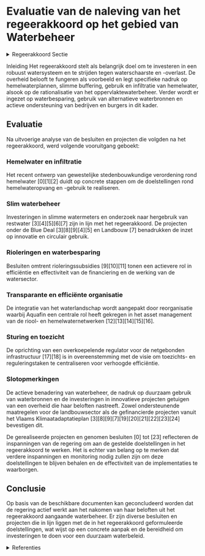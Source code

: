 # Evaluatie van de naleving van het regeerakkoord op het gebied van Waterbeheer

<details>
        <summary>Regeerakkoord Sectie </summary>
        <p>2.4.2.2 Water: we investeren in een robuust watersysteem We strijden tegen waterschaarste en -overlast. Dit is een gedeelde verantwoordelijkheid: iedereen moet op zijn niveau waar mogelijk de nodige maatregelen nemen om hemelwater meer te bufferen, gebruiken en infiltreren dan af te voeren, om water zo efficiënt mogelijk te gebruiken en om de waterkringloop zoveel mogelijk te sluiten. Als overheid geven we het goede voorbeeld; we veralgemenen het gebruik van hemelwaterplannen en investeren op slimme buffering, gebruik en infiltratie van hemelwater op het openbaar domein en eigen vastgoed. We onderzoeken de mogelijkheden voor een nexus-aanpak waarbij koppelkansen met energie, mobiliteit, voeding en ruimtelijke planning maximaal benut worden. Hiertoe wordt de complexiteit van het watersysteem en haar interacties met de andere systemen in kaart gebracht en oplossingsrichtingen uitgewerkt. Het huidig oppervlaktewaterbeheer is nog sterk versnipperd, wat zorgt voor een gebrek aan effici-entie en daadkracht. Naar Nederlands voorbeeld rationaliseren we drastisch het landschap van de onbevaarbare waterlopen binnen hydrografisch logische gehelen, waarbij de belastingbevoegdheid van polders en wateringen wordt stopgezet. We onderzoeken welke (delen van) bevaarbare water-lopen die in de praktijk niet bevaarbaar zijn voor logistieke doeleinden, beter worden gedeclasseerd en mee binnen dat kader gebracht. We werken een strategisch plan waterbevoorra-ding uit vertrekkend van het actieplan droogte en wateroverlast. Om voorbereid te zijn bij een mogelijke crisis, werken we een evenwichtig en objectief afwegingskader bij dreigende tekorten uit, in overleg met de relevante actoren. We leggen de nadruk op waterbesparing, slim watergebruik, het sluiten van waterkringlopen en op gebruik van alternatieve waterbronnen We voorzien actieve begeleiding en ondersteuning van bedrijven; voor burgers krijgen de drinkwater-bedrijven daar een centrale rol in met resultaats-verbintenissen. Op basis van de lopende proefpro-jecten rollen we een slimme watermeter uit die ook aan lekdetectie doet en zich automatisch in veiligheid kan stellen om grote lekken te vermijden; daarbij streven we naar maximale afstemming met de slimme energiemeters. Drinkwaterbedrijven moeten businessmodellen ontwikkelen die robuust zijn bij dalend waterge-bruik. We passen de tariefstructuren voor drink-water en afvalwater aan op basis van de resul-taten van de uitgevoerde evaluatie, onder meer naar billijkheid (inzonderheid voor alleen-staanden en gezinnen met kinderen), betaalbaar-heid en sturend karakter. We stimuleren gebruik van hemelwater en herge-bruik van afvalwater en werken waar nodig drempels weg die dit gebruik bemoeilijken. We stimuleren het herwinnen van grondstoffen en hernieuwbare energie uit afvalwater. We onder-zoeken welke instrumenten wenselijk zijn om grote verharde oppervlaktes af te koppelen en creëren het nodige juridisch kader. We voeren de mogelijkheid in om de verplichte opvang en buffering van hemelwater over te dragen naar een derde partij; we stimuleren grootschalige opvang en actief gebruik van hemelwater op bedrijventerreinen en in woonkernen. We liberali-seren de productie van drinkwater geschikt voor distributie uit hemel- en afvalwater, mits goede kwaliteitscontrole en overheidsregie. De financiële uitdagingen in de watersector zijn nog groot, maar het uitgangspunt is dat de waterfactuur betaalbaar blijft. Ook duurt het vaak nog te lang om nodige werken te starten. De financiering en de werking van de drinkwater- en afvalwatersector moeten dan ook efficiënter en effectiever. Geld voor afvalwater moet gebruikt worden waarvoor het geïnd wordt, nl aanleg en onderhoud van riolering en zuiverings-installaties. De waterfactuur moet transparant worden voor particulieren en bedrijven. We hervormen de financieringssystemen voor gemeenten en Aquafin naar een meer resultaat-gerichte, flexibele en programmatorische aanpak, met sterk vereenvoudigde procedures en meer responsabilisering in de taakverdeling tussen VMM en de rioolbeheerders. We zorgen voor betere afstemming tussen rioolbeheerders en anderen die belang hebben bij de rioleringswerken, onder andere beheerders van het openbaar domein en de andere nutssectoren. Het landschap van publieke drinkwater- en afvalwateroperatoren kan efficiënter georgani-seerd worden met een logischere taakverdeling. Samen met de verschillende operatoren ontwik-kelen we een visie op de toekomst van het water-landschap. Omwille van de sterke interactie tussen de riolerings- en hemelwaternetwerken, dragen we Aquafin op om het asset management voor de netwerken te coördineren met de diverse rioolbeheerders. Zo realiseren we belangrijke efficiëntiewinsten en krijgen we beter zicht op de staat van de stelsels en hun onderhoud. Met het oog op transparantie, financiële stabiliteit en het vermijden van kruissubsidiëring realiseren we bij de drinkwater en afvalwateroperatoren een analytische boekhouding met scheiding tussen activiteiten verbonden aan de aanleg en het beheer van de netwerken en andere activiteiten. De taken van de operatoren zullen in het kader van een kerntakendebat geëvalueerd worden, dit vooral om te zorgen dat de netbeheerders zich maximaal concentreren op hun kerntaak: goed werkende netwerken die de uitdagingen van morgen aankunnen. Er wordt in Vlaanderen één overkoepelende regulator uitgewerkt voor netgebonden infra-structuur (elektriciteit, gas, warmte, kabel, water, riolering,…) en media. In dit kader coördineren en rationaliseren we de (toezichthoudende, regule-rende, adviserende, …) taken waarmee de eenge-maakte regulator belast wordt. </p>
        </details> 

Inleiding
Het regeerakkoord stelt als belangrijk doel om te investeren in een robuust watersysteem en te strijden tegen waterschaarste en -overlast. De overheid belooft te fungeren als voorbeeld en legt specifieke nadruk op hemelwaterplannen, slimme buffering, gebruik en infiltratie van hemelwater, alsook op de rationalisatie van het oppervlaktewaterbeheer. Verder wordt er ingezet op waterbesparing, gebruik van alternatieve waterbronnen en actieve ondersteuning van bedrijven en burgers in dit kader.

## Evaluatie
Na uitvoerige analyse van de besluiten en projecten die volgden na het regeerakkoord, werd volgende vooruitgang geboekt:

### Hemelwater en infiltratie
Het recent ontwerp van gewestelijke stedenbouwkundige verordening rond hemelwater \[0\]\[1\]\[2\] duidt op concrete stappen om de doelstellingen rond hemelwateropvang en -gebruik te realiseren.

### Slim waterbeheer
Investeringen in slimme watermeters en onderzoek naar hergebruik van restwater \[3\]\[4\]\[5\]\[6\]\[7\] zijn in lijn met het regeerakkoord. De projecten onder de Blue Deal \[3\]\[8\]\[9\]\[4\]\[5\] en Landbouw \[7\] benadrukken de inzet op innovatie en circulair gebruik.

### Rioleringen en waterbesparing
Besluiten omtrent rioleringssubsidies \[9\]\[10\]\[11\] tonen een actievere rol in efficiëntie en effectiviteit van de financiering en de werking van de watersector.

### Transparante en efficiënte organisatie
De integratie van het waterlandschap wordt aangepakt door reorganisatie waarbij Aquafin een centrale rol heeft gekregen in het asset management van de riool- en hemelwaternetwerken \[12\]\[13\]\[14\]\[15\]\[16\].

### Sturing en toezicht
De oprichting van een overkoepelende regulator voor de netgebonden infrastructuur \[17\]\[18\] is in overeenstemming met de visie om toezichts- en reguleringstaken te centraliseren voor verhoogde efficiëntie.

### Slotopmerkingen
De actieve benadering van waterbeheer, de nadruk op duurzaam gebruik van waterbronnen en de investeringen in innovatieve projecten getuigen van een overheid die haar beloften nastreeft. Zowel ondersteunende maatregelen voor de landbouwsector als de gefinancierde projecten vanuit het Vlaams Klimaatadaptatieplan \[3\]\[8\]\[9\]\[7\]\[19\]\[20\]\[21\]\[22\]\[23\]\[24\] bevestigen dit.

De gerealiseerde projecten en genomen besluiten \[0\] tot \[23\] reflecteren de inspanningen van de regering om aan de gestelde doelstellingen in het regeerakkoord te werken. Het is echter van belang op te merken dat verdere inspanningen en monitoring nodig zullen zijn om deze doelstellingen te blijven behalen en de effectiviteit van de implementaties te waarborgen.

## Conclusie
Op basis van de beschikbare documenten kan geconcludeerd worden dat de regering actief werkt aan het nakomen van haar beloften uit het regeerakkoord aangaande waterbeheer. Er zijn diverse besluiten en projecten die in lijn liggen met de in het regeerakkoord geformuleerde doelstellingen, wat wijst op een concrete aanpak en de bereidheid om investeringen te doen voor een duurzaam waterbeleid.

<details>
        <summary> Referenties</summary>
        **[\[0\]](http://themis.vlaanderen.be/id/nieuwsbrief-info/62CD63C28E6C4430A889886D)** : **(2022-07-15)** Vaststelling gewestelijke stedenbouwkundige verordening rond hemelwater Voorontwerp van besluit van de Vlaamse Regering tot vaststelling van een gewestelijke stedenbouwkundige verordening inzake hemel... 

**[\[1\]](http://themis.vlaanderen.be/id/nieuwsbrief-info/63983BFCC2B90D4571CF878F)** : **(2022-12-16)** Vaststelling gewestelijke stedenbouwkundige verordening rond hemelwater Voorontwerp van besluit van de Vlaamse Regering tot vaststelling van een gewestelijke stedenbouwkundige verordening inzake hemel... 

**[\[2\]](http://themis.vlaanderen.be/id/nieuwsbericht/63E393E62E929B312AB5D0F1)** : **(2023-02-10)** Vaststelling gewestelijke stedenbouwkundige verordening rond hemelwater Ontwerpbesluit van de Vlaamse Regering tot vaststelling van een gewestelijke stedenbouwkundige verordening inzake hemelwater, to... 

**[\[3\]](http://themis.vlaanderen.be/id/nieuwsbrief-info/60EE90C0364ED900080014D5)** : **(2021-07-16)** Plan Vlaamse Veerkracht: bestedingskader middelen projectoproep 'Hergebruik Restwater' Projectoproep “Hergebruik Restwater”  Vlaanderen kent vandaag reeds een hoge graad van droogte en een structureel... 

**[\[4\]](http://themis.vlaanderen.be/id/nieuwsbrief-info/63984635C2B90D4571CF897A)** : **(2022-12-16)** Plan Vlaamse Veerkracht: restwater voor land- en tuinbouw - bijkomende opdracht Aquafin nv Restwater voor land- en tuinbouw: bijkomende opdracht Aquafin nv  De extreme weeromstandigheden die zich de a... 

**[\[5\]](http://themis.vlaanderen.be/id/nieuwsbericht/642401F08A5434FEB565712A)** : **(2023-03-31)** Subsidie projectoproep circulair water   De Vlaamse Regering keurt de oproep 'circulair water' 2023 en het subsidiereglement daarvoor goed, om de waterbeschikbaarheid in Vlaanderen te vergroten en cir... 

**[\[6\]](http://themis.vlaanderen.be/id/nieuwsbrief-info/634FE3381EA6B745D23CC063)** : **(2022-10-21)** Plan Vlaamse Veerkracht: Innovatieve Projecten Circulair Watergebruik Subsidiëring projecten hergebruik effluent Vijf ontwerpbesluiten van de Vlaamse Regering  In het kader van de Blue Deal is in  pro... 

**[\[7\]](http://themis.vlaanderen.be/id/nieuwsbrief-info/63906495C2B90D4571CF76EF)** : **(2022-12-09)** Plan Vlaamse Veerkracht: subsidies duurzaam watergebruik en overheidsopdracht studie naar ‘Groenblauwe business modellen voor landbouwers’ A. Drie ontwerpbesluiten van de Vlaamse Regering B. Goedkeuri... 

**[\[8\]](http://themis.vlaanderen.be/id/nieuwsbrief-info/6374C11F34B8770AF8FDE929)** : **(2022-11-18)** Plan Vlaamse Veerkracht: Subsidie innovatieve projecten Circulair Watergebruik in kader van Blue Deal Blue Deal: subsidiëring projecten hergebruik hemelwater Vijf ontwerpbesluiten van de Vlaamse Reger... 

**[\[9\]](http://themis.vlaanderen.be/id/nieuwsbrief-info/639074CBC2B90D4571CF76FF)** : **(2022-12-09)** Herverdeling rioleringssubsidies: responsabilisering gemeentelijke sanering   Het vastleggingskrediet 2022 voor de aanleg van gemeentelijke rioleringen, kleinschalige rioolwaterzuiveringsinstallaties ... 

**[\[10\]](http://themis.vlaanderen.be/id/nieuwsbrief-info/61B8A5BC364ED900090015A1)** : **(2021-12-17)** Verlenging overname investeringskosten door het Vlaamse Gewest voor de (her)aanleg van gemeentelijke rioleringen   Tegen 2027 moet Vlaanderen de Europese doelstellingen voor schoon en gezond oppervlak... 

**[\[11\]](http://themis.vlaanderen.be/id/nieuwsbericht/645B484F8E8235823F6B74D6)** : **(2023-05-12)** Aanpassing subsidiëring rioleringsprojecten Voorontwerp van besluit van de Vlaamse Regering tot wijziging van het besluit van de Vlaamse Regering van 5 mei 2017 betreffende de subsidiëring van de werk... 

**[\[12\]](http://themis.vlaanderen.be/id/nieuwsbericht/64AE73ED0592342F299DBA28)** : **(2023-07-14)** Kader voor kwaliteit, levering en (her)gebruik teruggewonnen water Ontwerpbesluit van de Vlaamse Regering houdende reglementering inzake de kwaliteit en de productie, de levering en het gebruik van te... 

**[\[13\]](http://themis.vlaanderen.be/id/nieuwsbrief-info/6194CFFA364ED90008000175)** : **(2021-11-19)** Plan Vlaamse Veerkracht: dossiernummer 59 Digitalisering Asset Management Aquafin  De Vlaamse Regering keurt de budgettoewijzing goed voor een totaal bedrag van 4,5 miljoen euro  van de relancemiddele... 

**[\[14\]](http://themis.vlaanderen.be/id/nieuwsbericht/646CC87C8E8235823F6B8298)** : **(2023-05-26)** Kader voor levering en (her)gebruik teruggewonnen water Voorontwerp van besluit van de Vlaamse Regering houdende reglementering inzake de kwaliteit en de productie, de levering en het gebruik van teru... 

**[\[15\]](http://themis.vlaanderen.be/id/nieuwsbrief-info/62027EA4D5F0FAFA87AFAD54)** : **(2022-02-11)** Taken van algemeen belang van Aquafin Voorontwerp van decreet tot wijziging van titel 10 van het decreet van 5 april 1995 houdende algemene bepalingen inzake milieubeleid en van het decreet van 18 jul... 

**[\[16\]](http://themis.vlaanderen.be/id/nieuwsbrief-info/638F1077C2B90D4571CF7552)** : **(2022-12-09)** Plan Vlaamse Veerkracht: subsidies voor uitvoering Water-Land-Schap 2.0 Vijfendertig ontwerpbesluiten van de Vlaamse Regering tot toekenning van subsidies voor uitvoering van Water-Land-Schap 2.0 binn... 

**[\[17\]](http://themis.vlaanderen.be/id/nieuwsbericht/63FF1E7A93165640DEAF53F0)** : **(2023-03-03)** Peilbeheer onbevaarbare waterlopen en grachten Voorontwerp van besluit van de Vlaamse Regering over het peilbeheer op onbevaarbare waterlopen en grachten  In uitvoering van de Blue Deal en het Vlaams ... 

**[\[18\]](http://themis.vlaanderen.be/id/resource/65034220-4926-11ec-94bb-99a9d1e168fe)** : **(2020-12-04)** Samenstelling en opdrachten Coördinatiecommissie Integraal Waterbeleid (CIW): wijzigingsbesluit Ontwerpbesluit van de Vlaamse Regering tot wijziging van het besluit van de Vlaamse Regering van 9 septe... 

**[\[19\]](http://themis.vlaanderen.be/id/nieuwsbrief-info/638EFFD5C2B90D4571CF742E)** : **(2022-12-09)** Plan Vlaamse Veerkracht: subsidies ‘Lokale Gebiedsdeals Droogte' Subsidies ‘Lokale Gebiedsdeals Droogte’ Zeven ontwerpbesluiten van de Vlaamse Regering  In het kader van de Blue Deal en het relancepro... 

**[\[20\]](http://themis.vlaanderen.be/id/nieuwsbrief-info/62C433148E6C4430A8897830)** : **(2022-07-08)** Voorlopige vaststelling GRUP Drinkwaterleiding Viersel-Walem Ontwerpbesluit van de Vlaamse Regering houdende de voorlopige vaststelling van het ontwerp van gewestelijk ruimtelijk uitvoeringsplan ‘Drin... 

**[\[21\]](http://themis.vlaanderen.be/id/nieuwsbrief-info/638EFA61C2B90D4571CF73A5)** : **(2022-12-09)** Plan Vlaamse Veerkracht: subsidie Limburgs Landschap vzw voor duurzame ontwikkeling beekvalleien en vijvergebieden van Caetsweyers in de Wijers in Diepenbeek Subsidie Limburgs Landschap vzw Ontwerpbes... 

**[\[22\]](http://themis.vlaanderen.be/id/nieuwsbericht/657734CBE2E2C9E5814BF9EE)** : **(2023-12-15)** Voorlopige aanduiding watergevoelig openruimtegebied ‘Broekstraat’ in Duffel Ontwerpbesluit van de Vlaamse Regering houdende de voorlopige aanduiding van het watergevoelig openruimtegebied ‘Broekstraa... 

**[\[23\]](http://themis.vlaanderen.be/id/nieuwsbrief-info/62C6F3B18E6C4430A8897B61)** : **(2022-07-08)** Advies Expertenpanel Hoogwaterbeveiliging ‘Weerbaar Waterland - Ons voorbereiden op wat al gebeurt’ 

**[\[24\]](http://themis.vlaanderen.be/id/nieuwsbericht/64A3BEC62D77B42474D4F3FC)** : **(2023-07-07)** 843.000 euro subsidie aan Nieuwe Polder Blankenberge voor optimalisatie waterbeheer Ontwerpbesluit van de Vlaamse Regering tot toekenning van een subsidie aan Nieuwe Polder Blankenberge in uitvoering ... 
        </details> 

